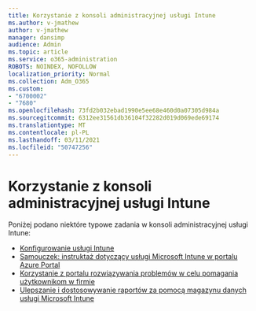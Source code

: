 ```yaml
---
title: Korzystanie z konsoli administracyjnej usługi Intune
ms.author: v-jmathew
author: v-jmathew
manager: dansimp
audience: Admin
ms.topic: article
ms.service: o365-administration
ROBOTS: NOINDEX, NOFOLLOW
localization_priority: Normal
ms.collection: Adm_O365
ms.custom:
- "6700002"
- "7680"
ms.openlocfilehash: 73fd2b032ebad1990e5ee68e460d0a07305d984a
ms.sourcegitcommit: 6312ee31561db36104f32282d019d069ede69174
ms.translationtype: MT
ms.contentlocale: pl-PL
ms.lasthandoff: 03/11/2021
ms.locfileid: "50747256"
---
```

# <a name="using-intune-admin-console"></a>Korzystanie z konsoli administracyjnej usługi Intune

Poniżej podano niektóre typowe zadania w konsoli administracyjnej usługi Intune:

- [Konfigurowanie usługi Intune](https://docs.microsoft.com/mem/intune/fundamentals/setup-steps)
- [Samouczek: instruktaż dotyczący usługi Microsoft Intune w portalu Azure Portal](https://docs.microsoft.com/mem/intune/fundamentals/tutorial-walkthrough-intune-portal)
- [Korzystanie z portalu rozwiązywania problemów w celu pomagania użytkownikom w firmie](https://docs.microsoft.com/mem/intune/fundamentals/help-desk-operators)
- [Ulepszanie i dostosowywanie raportów za pomocą magazynu danych usługi Microsoft Intune](https://docs.microsoft.com/mem/intune/developer/reports-nav-create-intune-reports)
